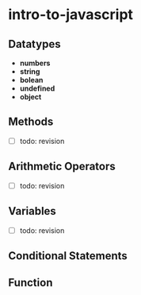 # intro-to-javascript
## Datatypes
- **numbers**
- **string**
- **bolean**
- **undefined**
- **object**

## Methods
- [ ] todo: revision

## Arithmetic Operators
- [ ] todo: revision

## Variables
- [ ] todo: revision

## Conditional Statements

## Function
